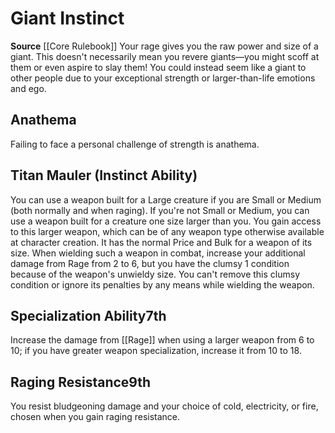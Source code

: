 ﻿---
id: '4'
name: Giant Instinct
rarity: Common
source: '[[DATABASE/source/Core Rulebook|Core Rulebook]]'
trait: null
type: Barbarian Instinct

---
# Giant Instinct

**Source** [[Core Rulebook]] 
Your rage gives you the raw power and size of a giant. This doesn't necessarily mean you revere giants—you might scoff at them or even aspire to slay them! You could instead seem like a giant to other people due to your exceptional strength or larger-than-life emotions and ego.

## Anathema

Failing to face a personal challenge of strength is anathema.

## Titan Mauler (Instinct Ability)

You can use a weapon built for a Large creature if you are Small or Medium (both normally and when raging). If you're not Small or Medium, you can use a weapon built for a creature one size larger than you. You gain access to this larger weapon, which can be of any weapon type otherwise available at character creation. It has the normal Price and Bulk for a weapon of its size. When wielding such a weapon in combat, increase your additional damage from Rage from 2 to 6, but you have the clumsy 1 condition because of the weapon's unwieldy size. You can't remove this clumsy condition or ignore its penalties by any means while wielding the weapon.

## Specialization Ability<span class="item-type">7th</span>

Increase the damage from [[Rage]] when using a larger weapon from 6 to 10; if you have greater weapon specialization, increase it from 10 to 18.

## Raging Resistance<span class="item-type">9th</span>

You resist bludgeoning damage and your choice of cold, electricity, or fire, chosen when you gain raging resistance.